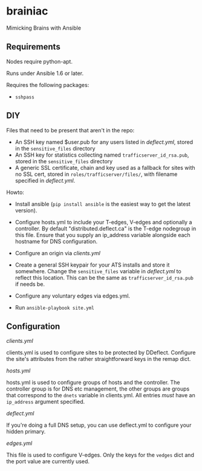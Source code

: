 brainiac
========

Mimicking Brains with Ansible

Requirements
--------

Nodes require python-apt.

Runs under Ansible 1.6 or later.

Requires the following packages:
* ```sshpass```

DIY
--------

Files that need to be present that aren't in the repo:
* An SSH key named $user.pub for any users listed in *deflect.yml*, stored in the `sensitive_files` directory
* An SSH key for statistics collecting named `trafficserver_id_rsa.pub`, stored in the `sensitive_files` directory
* A generic SSL certificate, chain and key used as a fallback for sites with no SSL cert, stored in `roles/trafficserver/files/`, with filename specified in *deflect.yml*.

Howto:
* Install ansible (`pip install ansible` is the easiest way to get the latest version).

* Configure hosts.yml to include your T-edges, V-edges and optionally
a controller. By default "distributed.deflect.ca" is the T-edge
nodegroup in this file. Ensure that you supply an ip_address variable
alongside each hostname for DNS configuration.

* Configure an origin via *clients.yml*

* Create a general SSH keypair for your ATS installs and store it somewhere. Change the `sensitive_files` variable in *deflect.yml* to reflect this location. This can be the same as ```trafficserver_id_rsa.pub``` if needs be.

* Configure any voluntary edges via edges.yml.

* Run `ansible-playbook site.yml`

Configuration
--------
*clients.yml*

clients.yml is used to configure sites to be protected by
DDeflect. Configure the site's attributes from the rather
straightforward keys in the remap dict.

*hosts.yml*

hosts.yml is used to configure groups of hosts and the controller. The
controller group is for DNS etc management, the other groups are
groups that correspond to the `dnets` variable in clients.yml. All
entries *must* have an `ip_address` argument specified.

*deflect.yml*

If you're doing a full DNS setup, you can use deflect.yml to configure
your hidden primary.

*edges.yml*

This file is used to configure V-edges. Only the keys for the `vedges`
dict and the port value are currently used.
